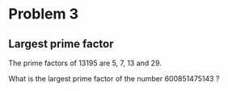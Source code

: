 # Problem 3
## Largest prime factor
The prime factors of 13195 are 5, 7, 13 and 29.

What is the largest prime factor of the number 600851475143 ?
